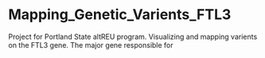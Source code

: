 # Mapping_Genetic_Varients_FTL3
Project for Portland State altREU program. Visualizing and mapping varients on the FTL3 gene. The major gene responsible for 

